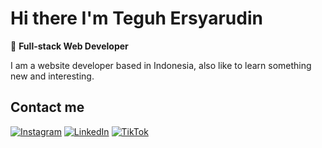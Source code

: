 # Hi there I'm Teguh Ersyarudin

🚀 **Full-stack Web Developer**

I am a website developer based in Indonesia, also like to learn something new and interesting.

## Contact me

[![Instagram](https://img.shields.io/badge/-Instagram-black?style=social&logo=instagram&logoColor=white)](https://www.instagram.com/revenue0x)
[![LinkedIn](https://img.shields.io/badge/-LinkedIn-blue?style=social&logo=linkedin&logoColor=white)](https://www.linkedin.com/in/teguh-ersyarudin-aab190322)
[![TikTok](https://img.shields.io/badge/-TikTok-black?style=social&logo=tiktok&logoColor=white)](https://www.tiktok.com/@your_tiktok_username/)
